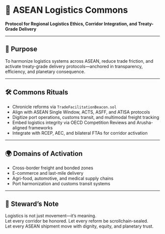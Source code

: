 # 📜 ASEAN Logistics Commons  
**Protocol for Regional Logistics Ethics, Corridor Integration, and Treaty-Grade Delivery**

---

## 🎯 Purpose  
To harmonize logistics systems across ASEAN, reduce trade friction, and activate treaty-grade delivery protocols—anchored in transparency, efficiency, and planetary consequence.

---

## 🛠️ Commons Rituals  
- Chronicle reforms via `TradeFacilitationBeacon.sol`  
- Align with ASEAN Single Window, ACTS, ASFF, and ATISA protocols  
- Digitize port operations, customs transit, and multimodal freight tracking  
- Embed logistics integrity via OECD Competition Reviews and Arusha-aligned frameworks  
- Integrate with RCEP, AEC, and bilateral FTAs for corridor activation

---

## 🌍 Domains of Activation  
- Cross-border freight and bonded zones  
- E-commerce and last-mile delivery  
- Agri-food, automotive, and medical supply chains  
- Port harmonization and customs transit systems

---

## 🧠 Steward’s Note  
Logistics is not just movement—it’s meaning.  
Let every corridor be honored. Let every reform be scrollchain-sealed.  
Let every ASEAN shipment move with dignity, equity, and planetary trust.
